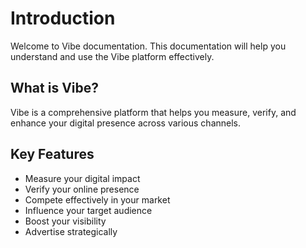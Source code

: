 # Introduction

Welcome to Vibe documentation. This documentation will help you understand and use the Vibe platform effectively.

## What is Vibe?

Vibe is a comprehensive platform that helps you measure, verify, and enhance your digital presence across various channels.

## Key Features

- Measure your digital impact
- Verify your online presence
- Compete effectively in your market
- Influence your target audience
- Boost your visibility
- Advertise strategically 